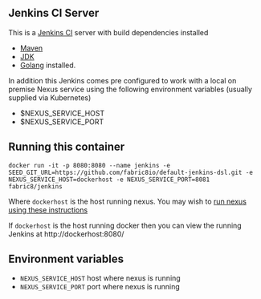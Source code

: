 Jenkins CI Server
-----------------

This is a [Jenkins CI](http://jenkins-ci.org/) server with build dependencies installed

-	[Maven](http://maven.apache.org/)
-	[JDK](http://www.oracle.com/technetwork/java/javase/overview/index.html)
-	[Golang](https://golang.org/) installed.

In addition this Jenkins comes pre configured to work with a local on premise Nexus service using the following environment variables (usually supplied via Kubernetes)

-	$NEXUS_SERVICE_HOST
-	$NEXUS_SERVICE_PORT

Running this container
----------------------

```
docker run -it -p 8080:8080 --name jenkins -e SEED_GIT_URL=https://github.com/fabric8io/default-jenkins-dsl.git -e NEXUS_SERVICE_HOST=dockerhost -e NEXUS_SERVICE_PORT=8081 fabric8/jenkins
```

Where `dockerhost` is the host running nexus. You may wish to [run nexus using these instructions](https://github.com/fabric8io/nexus-docker#running-this-container)

If `dockerhost` is the host running docker then you can view the running Jenkins at http://dockerhost:8080/

Environment variables
---------------------

* `NEXUS_SERVICE_HOST` host where nexus is running
* `NEXUS_SERVICE_PORT` port where nexus is running

